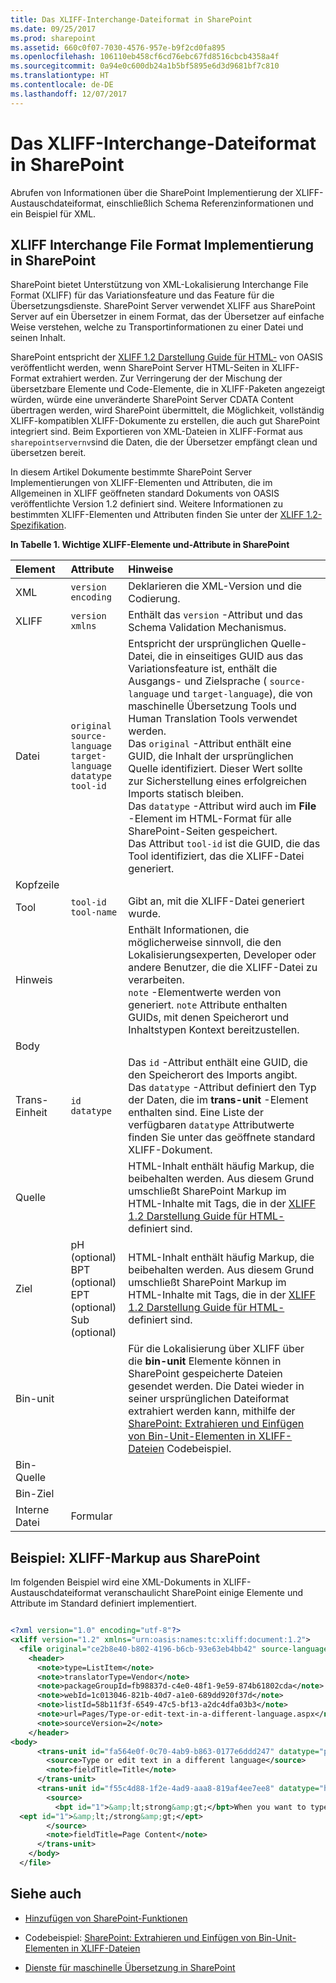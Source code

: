 ```yaml
---
title: Das XLIFF-Interchange-Dateiformat in SharePoint
ms.date: 09/25/2017
ms.prod: sharepoint
ms.assetid: 660c0f07-7030-4576-957e-b9f2cd0fa895
ms.openlocfilehash: 106110eb458cf6cd76ebc67fd8516cbcb4358a4f
ms.sourcegitcommit: 0a94e0c600db24a1b5bf5895e6d3d9681bf7c810
ms.translationtype: HT
ms.contentlocale: de-DE
ms.lasthandoff: 12/07/2017
---
```

# <a name="the-xliff-interchange-file-format-in-sharepoint"></a>Das XLIFF-Interchange-Dateiformat in SharePoint
Abrufen von Informationen über die SharePoint Implementierung der XLIFF-Austauschdateiformat, einschließlich Schema Referenzinformationen und ein Beispiel für XML.
## <a name="the-xliff-interchange-file-format-implementation-in-sharepoint"></a>XLIFF Interchange File Format Implementierung in SharePoint

SharePoint bietet Unterstützung von XML-Lokalisierung Interchange File Format (XLIFF) für das Variationsfeature und das Feature für die Übersetzungsdienste. SharePoint Server verwendet XLIFF aus SharePoint Server auf ein Übersetzer in einem Format, das der Übersetzer auf einfache Weise verstehen, welche zu Transportinformationen zu einer Datei und seinen Inhalt.
  
    
    
SharePoint entspricht der  [XLIFF 1.2 Darstellung Guide für HTML-](http://docs.oasis-open.org/xliff/v1.2/xliff-profile-html/xliff-profile-html-1.2-cd02l) von OASIS veröffentlicht werden, wenn SharePoint Server HTML-Seiten in XLIFF-Format extrahiert werden. Zur Verringerung der der Mischung der übersetzbare Elemente und Code-Elemente, die in XLIFF-Paketen angezeigt würden, würde eine unveränderte SharePoint Server CDATA Content übertragen werden, wird SharePoint übermittelt, die Möglichkeit, vollständig XLIFF-kompatiblen XLIFF-Dokumente zu erstellen, die auch gut SharePoint integriert sind. Beim Exportieren von XML-Dateien in XLIFF-Format aus `sharepointservernv`sind die Daten, die der Übersetzer empfängt clean und übersetzen bereit.
  
    
    
In diesem Artikel Dokumente bestimmte SharePoint Server Implementierungen von XLIFF-Elementen und Attributen, die im Allgemeinen in XLIFF geöffneten standard Dokuments von OASIS veröffentlichte Version 1.2 definiert sind. Weitere Informationen zu bestimmten XLIFF-Elementen und Attributen finden Sie unter der  [XLIFF 1.2-Spezifikation](http://docs.oasis-open.org/xliff/xliff-core/xliff-corel).
  
    
    

  
    
    

**In Tabelle 1. Wichtige XLIFF-Elemente und-Attribute in SharePoint**


|**Element**|**Attribute**|**Hinweise**|
|:-----|:-----|:-----|
|XML  <br/> | `version` <br/>  `encoding` <br/> |Deklarieren die XML-Version und die Codierung.  <br/> |
|XLIFF  <br/> | `version` <br/>  `xmlns` <br/> |Enthält das  `version` -Attribut und das Schema Validation Mechanismus. <br/> |
|Datei  <br/> | `original` <br/>  `source-language` <br/>  `target-language` <br/>  `datatype` <br/>  `tool-id` <br/> |Entspricht der ursprünglichen Quelle-Datei, die in einseitiges GUID aus das Variationsfeature ist, enthält die Ausgangs- und Zielsprache ( `source-language` und `target-language`), die von maschinelle Übersetzung Tools und Human Translation Tools verwendet werden.  <br/> Das  `original` -Attribut enthält eine GUID, die Inhalt der ursprünglichen Quelle identifiziert. Dieser Wert sollte zur Sicherstellung eines erfolgreichen Imports statisch bleiben. <br/> Das  `datatype` -Attribut wird auch im **File** -Element im HTML-Format für alle SharePoint-Seiten gespeichert. <br/> Das Attribut  `tool-id` ist die GUID, die das Tool identifiziert, das die XLIFF-Datei generiert. <br/> |
|Kopfzeile  <br/> |||
|Tool  <br/> | `tool-id` <br/>  `tool-name` <br/> |Gibt an, mit die XLIFF-Datei generiert wurde.  <br/> |
|Hinweis  <br/> ||Enthält Informationen, die möglicherweise sinnvoll, die den Lokalisierungsexperten, Developer oder andere Benutzer, die die XLIFF-Datei zu verarbeiten.  <br/>  `note` -Elementwerte werden von generiert. `note` Attribute enthalten GUIDs, mit denen Speicherort und Inhaltstypen Kontext bereitzustellen. <br/> |
|Body  <br/> |||
|Trans-Einheit  <br/> | `id` <br/>  `datatype` <br/> |Das  `id` -Attribut enthält eine GUID, die den Speicherort des Imports angibt. <br/> Das  `datatype` -Attribut definiert den Typ der Daten, die im **trans-unit** -Element enthalten sind. Eine Liste der verfügbaren `datatype` Attributwerte finden Sie unter das geöffnete standard XLIFF-Dokument. <br/> |
|Quelle  <br/> ||HTML-Inhalt enthält häufig Markup, die beibehalten werden. Aus diesem Grund umschließt SharePoint Markup im HTML-Inhalte mit Tags, die in der  [XLIFF 1.2 Darstellung Guide für HTML-](http://docs.oasis-open.org/xliff/v1.2/xliff-profile-html/xliff-profile-html-1.2-cd02l)definiert sind.<br/> |
|Ziel  <br/> |pH (optional)  <br/> BPT (optional)  <br/> EPT (optional)  <br/> Sub (optional)  <br/> |HTML-Inhalt enthält häufig Markup, die beibehalten werden. Aus diesem Grund umschließt SharePoint Markup im HTML-Inhalte mit Tags, die in der  [XLIFF 1.2 Darstellung Guide für HTML-](http://docs.oasis-open.org/xliff/v1.2/xliff-profile-html/xliff-profile-html-1.2-cd02l)definiert sind.<br/> |
|Bin-unit  <br/> ||Für die Lokalisierung über XLIFF über die **bin-unit** Elemente können in SharePoint gespeicherte Dateien gesendet werden. Die Datei wieder in seiner ursprünglichen Dateiformat extrahiert werden kann, mithilfe der [SharePoint: Extrahieren und Einfügen von Bin-Unit-Elementen in XLIFF-Dateien](http://code.msdn.microsoft.com/SharePoint-Extract-fe686878) Codebeispiel. <br/> |
|Bin-Quelle  <br/> |||
|Bin-Ziel  <br/> |||
|Interne Datei  <br/> |Formular  <br/> ||
   

## <a name="example-xliff-markup-from-sharepoint"></a>Beispiel: XLIFF-Markup aus SharePoint

Im folgenden Beispiel wird eine XML-Dokuments in XLIFF-Austauschdateiformat veranschaulicht SharePoint einige Elemente und Attribute im Standard definiert implementiert. 
  
    
    

```XML

<?xml version="1.0" encoding="utf-8"?>
<xliff version="1.2" xmlns="urn:oasis:names:tc:xliff:document:1.2">
  <file original="ce2b8e40-b802-4196-b6cb-93e63eb4bb42" source-language="en-US" target-language="fr-CA" datatype="html">
    <header>
      <note>type=ListItem</note>
      <note>translatorType=Vendor</note>
      <note>packageGroupId=fb98837d-c4e0-48f1-9e59-874b61802cda</note>
      <note>webId=1c013046-821b-40d7-a1e0-689dd920f37d</note>
      <note>listId=58b11f3f-6549-47c5-bf13-a2dc4dfa03b3</note>
      <note>url=Pages/Type-or-edit-text-in-a-different-language.aspx</note>
      <note>sourceVersion=2</note>
    </header>
<body>
      <trans-unit id="fa564e0f-0c70-4ab9-b863-0177e6ddd247" datatype="plaintext">
        <source>Type or edit text in a different language</source>
        <note>fieldTitle=Title</note>
      </trans-unit>
      <trans-unit id="f55c4d88-1f2e-4ad9-aaa8-819af4ee7ee8" datatype="html">
        <source>
          <bpt id="1">&amp;lt;strong&amp;gt;</bpt>When you want to type documents in different languages, you can change your keyboard layout language--the language-specific characters typed when keyboard keys are pressed--so that you can type the special characters for each language. 
  <ept id="1">&amp;lt;/strong&amp;gt;</ept>
        </source>
        <note>fieldTitle=Page Content</note>
      </trans-unit>
    </body>
  </file>

```


  
    
    

## <a name="see-also"></a>Siehe auch
<a name="bk_addresources"> </a>


-  [Hinzufügen von SharePoint-Funktionen](add-sharepoint-capabilities.md)
    
  
- Codebeispiel:  [SharePoint: Extrahieren und Einfügen von Bin-Unit-Elementen in XLIFF-Dateien](http://code.msdn.microsoft.com/SharePoint-Extract-fe686878)
    
  
-  [Dienste für maschinelle Übersetzung in SharePoint](machine-translation-services-in-sharepoint.md)
    
  

  
    
    

